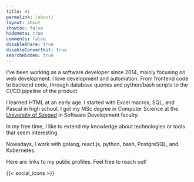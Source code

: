```yaml
---
title: Hi
permalink: /about/
layout: about
showtoc: false
hidemeta: true
comments: false
disableShare: true
disableConvertkit: true
searchHidden: true
---
```


I've been working as a software developer since 2014, mainly focusing on web development.
I love development and automation. From frontend code to backend code, through database queries and python/bash scripts to the CI/CD pipeline of the product.

I learned HTML at an early age. I started with Excel macros, SQL, and Pascal in high school.
I got my MSc degree in Computer Science at the [University of Szeged](https://u-szeged.hu/) in Software Development faculty.

In my free time, I like to extend my knowledge about technologies or tools that seem interesting.

Nowadays, I work with golang, react.js, python, bash, PostgreSQL, and Kubernetes.

Here are links to my public profiles. Feel free to reach out!

{{< social_icons >}}
